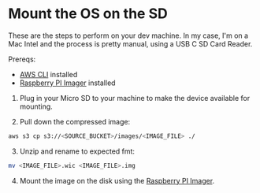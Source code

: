 # Mount the OS on the SD

These are the steps to perform on your dev machine.  In my case, I'm on a Mac Intel and the process is pretty manual, using a USB C SD Card Reader.

Prereqs:
- [AWS CLI](https://docs.aws.amazon.com/cli/latest/userguide/getting-started-install.html) installed
- [Raspberry PI Imager](https://www.raspberrypi.com/software/) installed

1. Plug in your Micro SD to your machine to make the device available for mounting.

2. Pull down the compressed image:

```bash
aws s3 cp s3://<SOURCE_BUCKET>/images/<IMAGE_FILE> ./
```

3. Unzip and rename to expected fmt:

```bash
mv <IMAGE_FILE>.wic <IMAGE_FILE>.img
```

4. Mount the image on the disk using the [Raspberry PI Imager](https://www.raspberrypi.com/software/).